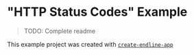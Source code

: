 # "HTTP Status Codes" Example

> TODO: Complete readme

This example project was created with [`create-endline-app`](https://github.com/zeke-io/endline/tree/master/packages/create-endline-app)
